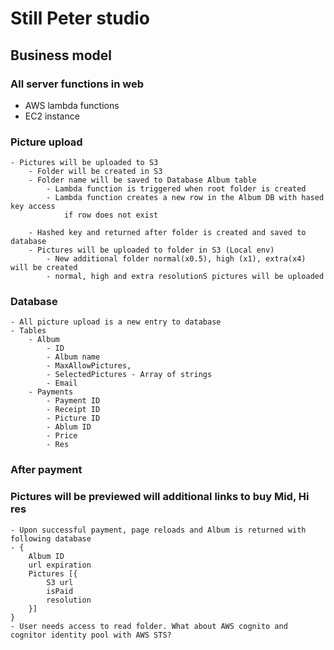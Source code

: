 # Still Peter studio
## Business model

### All server functions in web
- AWS lambda functions
- EC2 instance

### Picture upload
    - Pictures will be uploaded to S3
        - Folder will be created in S3
        - Folder name will be saved to Database Album table
            - Lambda function is triggered when root folder is created
            - Lambda function creates a new row in the Album DB with hased key access
                if row does not exist

        - Hashed key and returned after folder is created and saved to database
        - Pictures will be uploaded to folder in S3 (Local env)
            - New additional folder normal(x0.5), high (x1), extra(x4) will be created
            - normal, high and extra resolutionS pictures will be uploaded

### Database
    - All picture upload is a new entry to database
    - Tables
        - Album
            - ID
            - Album name
            - MaxAllowPictures,
            - SelectedPictures - Array of strings
            - Email
        - Payments
            - Payment ID
            - Receipt ID
            - Picture ID
            - Ablum ID
            - Price
            - Res

### After payment

### Pictures will be previewed will additional links to buy Mid, Hi res
    - Upon successful payment, page reloads and Album is returned with following database
    - {
        Album ID
        url expiration
        Pictures [{
            S3 url
            isPaid
            resolution
        }]
    }
    - User needs access to read folder. What about AWS cognito and cognitor identity pool with AWS STS?

